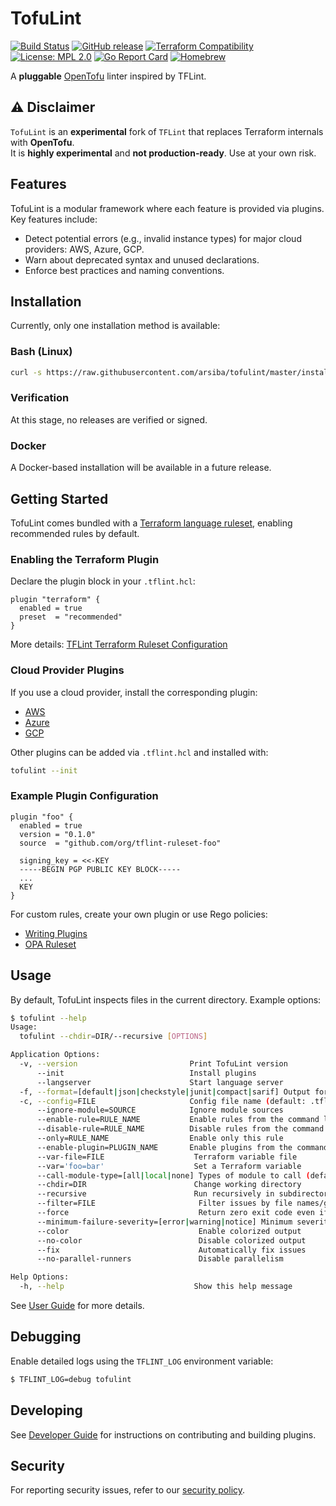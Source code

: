 # TofuLint
[![Build Status](https://github.com/arsiba/tofulint/workflows/build/badge.svg?branch=master)](https://github.com/arsiba/tofulint/actions)
[![GitHub release](https://img.shields.io/github/release/arsiba/tofulint.svg)](https://github.com/arsiba/tofulint/releases/latest)
[![Terraform Compatibility](https://img.shields.io/badge/terraform-%3E%3D%201.0-blue)](docs/user-guide/compatibility.md)
[![License: MPL 2.0](https://img.shields.io/badge/License-MPL%202.0-blue.svg)](LICENSE)
[![Go Report Card](https://goreportcard.com/badge/github.com/arsiba/tofulint)](https://goreportcard.com/report/github.com/arsiba/tofulint)
[![Homebrew](https://img.shields.io/badge/dynamic/json.svg?url=https://formulae.brew.sh/api/formula/tflint.json&query=$.versions.stable&label=homebrew)](https://formulae.brew.sh/formula/tflint)

A **pluggable** [OpenTofu](https://opentofu.org/) linter inspired by TFLint.

## ⚠️ Disclaimer
`TofuLint` is an **experimental** fork of `TFLint` that replaces Terraform internals with **OpenTofu**.  
It is **highly experimental** and **not production-ready**. Use at your own risk.


## Features

TofuLint is a modular framework where each feature is provided via plugins. Key features include:

- Detect potential errors (e.g., invalid instance types) for major cloud providers: AWS, Azure, GCP.  
- Warn about deprecated syntax and unused declarations.  
- Enforce best practices and naming conventions.  

## Installation
Currently, only one installation method is available:

### Bash (Linux)
```bash
curl -s https://raw.githubusercontent.com/arsiba/tofulint/master/install_linux.sh | bash
````

### Verification
At this stage, no releases are verified or signed.

### Docker
A Docker-based installation will be available in a future release.

## Getting Started
TofuLint comes bundled with a [Terraform language ruleset](https://github.com/arsiba/tofulint-ruleset-opentofu), enabling recommended rules by default.

### Enabling the Terraform Plugin
Declare the plugin block in your `.tflint.hcl`:

```hcl
plugin "terraform" {
  enabled = true
  preset  = "recommended"
}
```

More details: [TFLint Terraform Ruleset Configuration](https://github.com/arsiba/tofulint-ruleset-opentofu/blob/main/docs/configuration.md)

### Cloud Provider Plugins

If you use a cloud provider, install the corresponding plugin:

* [AWS](https://github.com/terraform-linters/tflint-ruleset-aws)
* [Azure](https://github.com/terraform-linters/tflint-ruleset-azurerm)
* [GCP](https://github.com/terraform-linters/tflint-ruleset-google)

Other plugins can be added via `.tflint.hcl` and installed with:

```bash
tofulint --init
```

### Example Plugin Configuration

```hcl
plugin "foo" {
  enabled = true
  version = "0.1.0"
  source  = "github.com/org/tflint-ruleset-foo"

  signing_key = <<-KEY
  -----BEGIN PGP PUBLIC KEY BLOCK-----
  ...
  KEY
}
```

For custom rules, create your own plugin or use Rego policies:

* [Writing Plugins](docs/developer-guide/plugins.md)
* [OPA Ruleset](https://github.com/terraform-linters/tflint-ruleset-opa)


## Usage

By default, TofuLint inspects files in the current directory. Example options:

```bash
$ tofulint --help
Usage:
  tofulint --chdir=DIR/--recursive [OPTIONS]

Application Options:
  -v, --version                         Print TofuLint version
      --init                            Install plugins
      --langserver                      Start language server
  -f, --format=[default|json|checkstyle|junit|compact|sarif] Output format
  -c, --config=FILE                     Config file name (default: .tflint.hcl)
      --ignore-module=SOURCE            Ignore module sources
      --enable-rule=RULE_NAME           Enable rules from the command line
      --disable-rule=RULE_NAME          Disable rules from the command line
      --only=RULE_NAME                  Enable only this rule
      --enable-plugin=PLUGIN_NAME       Enable plugins from the command line
      --var-file=FILE                    Terraform variable file
      --var='foo=bar'                    Set a Terraform variable
      --call-module-type=[all|local|none] Types of module to call (default: local)
      --chdir=DIR                        Change working directory
      --recursive                        Run recursively in subdirectories
      --filter=FILE                       Filter issues by file names/globs
      --force                             Return zero exit code even if issues found
      --minimum-failure-severity=[error|warning|notice] Minimum severity for non-zero exit
      --color                             Enable colorized output
      --no-color                          Disable colorized output
      --fix                               Automatically fix issues
      --no-parallel-runners               Disable parallelism

Help Options:
  -h, --help                             Show this help message
```

See [User Guide](docs/user-guide) for more details.

## Debugging

Enable detailed logs using the `TFLINT_LOG` environment variable:

```bash
$ TFLINT_LOG=debug tofulint
```
## Developing

See [Developer Guide](docs/developer-guide) for instructions on contributing and building plugins.

## Security

For reporting security issues, refer to our [security policy](SECURITY.md).

